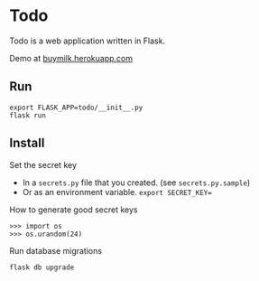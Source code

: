 # Todo

Todo is a web application written in Flask.

Demo at [buymilk.herokuapp.com](https://buymilk.herokuapp.com)

## Run

    export FLASK_APP=todo/__init__.py
    flask run

## Install

Set the secret key

- In a `secrets.py` file that you created. (see `secrets.py.sample`)
- Or as an environment variable. `export SECRET_KEY=`


How to generate good secret keys

    >>> import os
    >>> os.urandom(24)


Run database migrations

    flask db upgrade
